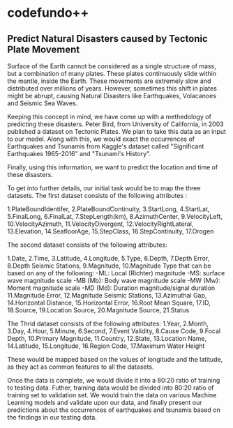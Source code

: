# codefundo++
## Predict Natural Disasters caused by Tectonic Plate Movement

Surface of the Earth cannot be considered as a single structure of mass, but a combination of many plates. These plates continuously slide within the mantle, inside the Earth. These movements are extremely slow and distributed over millions of years. However, sometimes this shift in plates might be abrupt, causing Natural Disasters like Earthquakes, Volacanoes and Seismic Sea Waves. 

Keeping this concept in mind, we have come up with a methedology of predicting these disasters. Peter Bird, from University of California, in 2003 published a dataset on Tectonic Plates. We plan to take this data as an input to our model. Along with this, we would exact the occurrences of Earthquakes and Tsunamis from Kaggle's dataset called "Significant Earthquakes 1965-2016" and "Tsunami's History".

Finally, using this information, we want to predict the location and time of these disasters.

To get into further details, our initial task would be to map the three datasets. The first dataset consists of the following attributes : 

1.PlateBoundIdentifer,
2.PlateBoundContinuity,
3.StartLong,
4.StartLat,
5.FinalLong,
6.FinalLat,
7.StepLength(km),
8.AzimuthCenter,
9.VelocityLeft,
10.VelocityAzimuth,
11.VelocityDivergent,
12.VelocityRightLateral,
13.Elevation,
14.SeafloorAge,
15.StepClass,
16.StepContinuity,
17.Orogen

The second dataset consists of the following attributes:

1.Date,
2.Time,
3.Latitude,
4.Longitude,
5.Type,
6.Depth,
7.Depth Error,
8.Depth Seismic Stations,
9.Magnitude,
10.Magnitude Type that can be based on any of the following:
  -ML: Local (Richter) magnitude
  -MS: surface wave magnitude scale
  -MB (Mb): Body wave magnitude scale
  -MW (Mw): Moment magnitude scale
  -MD (Md): Duration magnitude/signal duration
11.Magnitude Error,
12.Magnitude Seismic Stations,
13.Azimuthal Gap,
14.Horizontal Distance,
15.Horizontal Error,
16.Root Mean Square,
17.ID,
18.Source,
19.Location Source,
20.Magnitude Source,
21.Status

The Thrid dataset consists of the following attributes: 
1.Year,
2.Month,
3.Day,
4.Hour,
5.Minute,
6.Second,
7.Event Validity,
8.Cause Code,
9.Focal Depth,
10.Primary Magnitude,
11.Country,
12.State,
13.Location Name,
14.Latitude,
15.Longitude,
16.Region Code,
17.Maximum Water Height

These would be mapped based on the values of longitude and the latitude, as they act as common features to all the datasets.

Once the data is complete, we would divide it into a 80:20 ratio of training to testing data. Futher, training data would be divided into 80:20 ratio of training set to validation set. We would train the data on various Machine Learning models and validate upon our data, and finally present our predictions about the occurrences of earthquakes and tsunamis based on the findings in our testing data.
